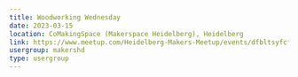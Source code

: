 ```yaml
---
title: Woodworking Wednesday
date: 2023-03-15
location: CoMakingSpace (Makerspace Heidelberg), Heidelberg
link: https://www.meetup.com/Heidelberg-Makers-Meetup/events/dfbltsyfcfbtb/
usergroup: makershd
type: usergroup
---
```

